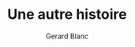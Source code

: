 ---
layout: post
title: Une autre histoire
author: Gerard Blanc
image:
  artist: gerard-blanc.png
---